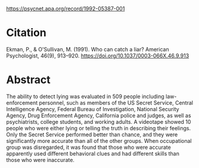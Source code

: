https://psycnet.apa.org/record/1992-05387-001

# Citation
Ekman, P., & O'Sullivan, M. (1991). Who can catch a liar? American Psychologist, 46(9), 913–920. https://doi.org/10.1037/0003-066X.46.9.913

# Abstract
The ability to detect lying was evaluated in 509 people including law-enforcement personnel, such as members of the US Secret Service, Central Intelligence Agency, 
Federal Bureau of Investigation, National Security Agency, Drug Enforcement Agency, California police and judges, as well as psychiatrists, college students, and 
working adults. A videotape showed 10 people who were either lying or telling the truth in describing their feelings. Only the Secret Service performed better than 
chance, and they were significantly more accurate than all of the other groups. When occupational group was disregarded, it was found that those who were accurate 
apparently used different behavioral clues and had different skills than those who were inaccurate.
